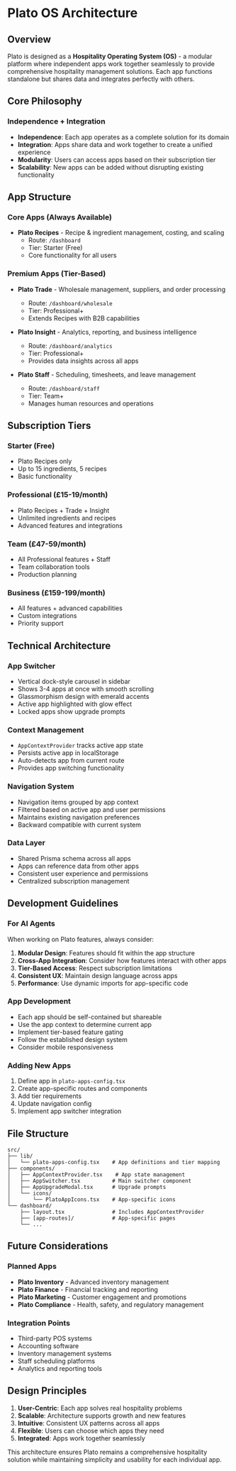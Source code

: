 # Plato OS Architecture

## Overview

Plato is designed as a **Hospitality Operating System (OS)** - a modular platform where independent apps work together seamlessly to provide comprehensive hospitality management solutions. Each app functions standalone but shares data and integrates perfectly with others.

## Core Philosophy

### Independence + Integration
- **Independence**: Each app operates as a complete solution for its domain
- **Integration**: Apps share data and work together to create a unified experience
- **Modularity**: Users can access apps based on their subscription tier
- **Scalability**: New apps can be added without disrupting existing functionality

## App Structure

### Core Apps (Always Available)
- **Plato Recipes** - Recipe & ingredient management, costing, and scaling
  - Route: `/dashboard`
  - Tier: Starter (Free)
  - Core functionality for all users

### Premium Apps (Tier-Based)
- **Plato Trade** - Wholesale management, suppliers, and order processing
  - Route: `/dashboard/wholesale`
  - Tier: Professional+
  - Extends Recipes with B2B capabilities

- **Plato Insight** - Analytics, reporting, and business intelligence
  - Route: `/dashboard/analytics`
  - Tier: Professional+
  - Provides data insights across all apps

- **Plato Staff** - Scheduling, timesheets, and leave management
  - Route: `/dashboard/staff`
  - Tier: Team+
  - Manages human resources and operations

## Subscription Tiers

### Starter (Free)
- Plato Recipes only
- Up to 15 ingredients, 5 recipes
- Basic functionality

### Professional (£15-19/month)
- Plato Recipes + Trade + Insight
- Unlimited ingredients and recipes
- Advanced features and integrations

### Team (£47-59/month)
- All Professional features + Staff
- Team collaboration tools
- Production planning

### Business (£159-199/month)
- All features + advanced capabilities
- Custom integrations
- Priority support

## Technical Architecture

### App Switcher
- Vertical dock-style carousel in sidebar
- Shows 3-4 apps at once with smooth scrolling
- Glassmorphism design with emerald accents
- Active app highlighted with glow effect
- Locked apps show upgrade prompts

### Context Management
- `AppContextProvider` tracks active app state
- Persists active app in localStorage
- Auto-detects app from current route
- Provides app switching functionality

### Navigation System
- Navigation items grouped by app context
- Filtered based on active app and user permissions
- Maintains existing navigation preferences
- Backward compatible with current system

### Data Layer
- Shared Prisma schema across all apps
- Apps can reference data from other apps
- Consistent user experience and permissions
- Centralized subscription management

## Development Guidelines

### For AI Agents
When working on Plato features, always consider:

1. **Modular Design**: Features should fit within the app structure
2. **Cross-App Integration**: Consider how features interact with other apps
3. **Tier-Based Access**: Respect subscription limitations
4. **Consistent UX**: Maintain design language across apps
5. **Performance**: Use dynamic imports for app-specific code

### App Development
- Each app should be self-contained but shareable
- Use the app context to determine current app
- Implement tier-based feature gating
- Follow the established design system
- Consider mobile responsiveness

### Adding New Apps
1. Define app in `plato-apps-config.tsx`
2. Create app-specific routes and components
3. Add tier requirements
4. Update navigation config
5. Implement app switcher integration

## File Structure

```
src/
├── lib/
│   └── plato-apps-config.tsx    # App definitions and tier mapping
├── components/
│   ├── AppContextProvider.tsx    # App state management
│   ├── AppSwitcher.tsx          # Main switcher component
│   ├── AppUpgradeModal.tsx      # Upgrade prompts
│   └── icons/
│       └── PlatoAppIcons.tsx    # App-specific icons
└── dashboard/
    ├── layout.tsx               # Includes AppContextProvider
    ├── [app-routes]/            # App-specific pages
    └── ...
```

## Future Considerations

### Planned Apps
- **Plato Inventory** - Advanced inventory management
- **Plato Finance** - Financial tracking and reporting
- **Plato Marketing** - Customer engagement and promotions
- **Plato Compliance** - Health, safety, and regulatory management

### Integration Points
- Third-party POS systems
- Accounting software
- Inventory management systems
- Staff scheduling platforms
- Analytics and reporting tools

## Design Principles

1. **User-Centric**: Each app solves real hospitality problems
2. **Scalable**: Architecture supports growth and new features
3. **Intuitive**: Consistent UX patterns across all apps
4. **Flexible**: Users can choose which apps they need
5. **Integrated**: Apps work together seamlessly

This architecture ensures Plato remains a comprehensive hospitality solution while maintaining simplicity and usability for each individual app.
